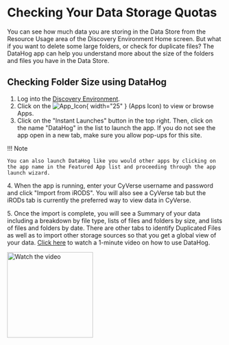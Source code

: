 # Checking Your Data Storage Quotas

You can see how much data you are storing in the Data Store from the Resource Usage area of the Discovery Environment Home screen. But what if you want to delete some large folders, or check for duplicate files? The DataHog app can help you understand more about the size of the folders and files you have in the Data Store.

## Checking Folder Size using DataHog

1. Log into the [Discovery Environment](https://de.cyverse.org/de/).
2. Click on the ![App_Icon](../assets/de/menu_items/appsIcon.png){ width="25" }  (Apps Icon) to view or browse Apps.
3. Click on the "Instant Launches" button in the top right. Then, click on the name "DataHog" in the list to launch the app. If you do not see the app open in a new tab, make sure you allow pop-ups for this site.

!!! Note

    You can also launch DataHog like you would other apps by clicking on the app name in the Featured App list and proceeding through the app launch wizard.

4\. When the app is running, enter your CyVerse username and password and click "Import from iRODS". You will also see a CyVerse tab but the iRODs tab is currently the preferred way to view data in CyVerse.

5\. Once the import is complete, you will see a Summary of your data including a breakdown by file type, lists of files and folders by size, and lists of files and folders by date. There are other tabs to identify Duplicated Files as well as to import other storage sources so that you get a global view of your data. [Click here](https://www.youtube.com/watch?v=GQ5oMI5G9-I) to watch a 1-minute video on how to use DataHog.

<a href="http://www.youtube.com/watch?feature=player_embedded&v=GQ5oMI5G9-I" target="_blank">
 <img src="http://img.youtube.com/vi/GQ5oMI5G9-I/mqdefault.jpg" alt="Watch the video" width="200" border="0" />
</a>


